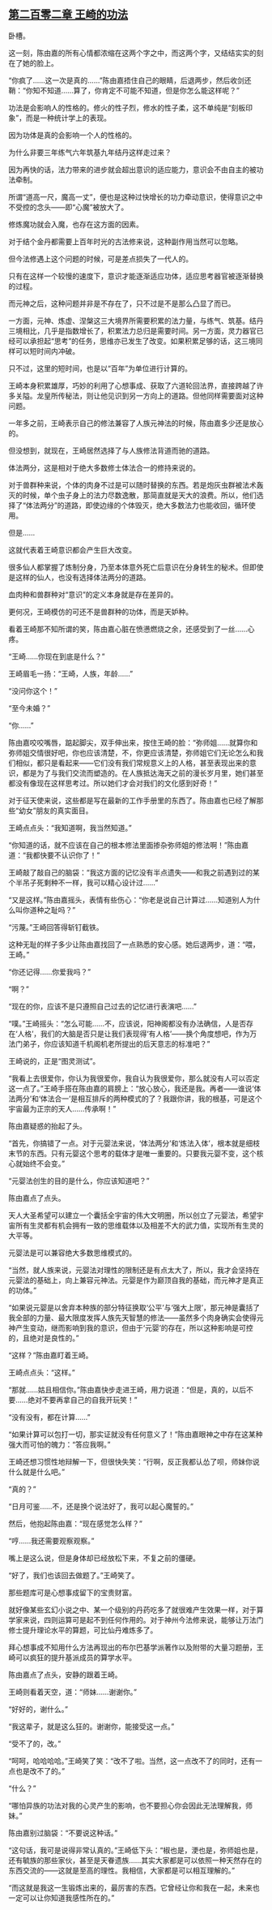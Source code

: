 ## [第二百零二章 王崎的功法](https://www.xxbiquge.com/11_11207/9228548.html)


  卧槽。

  这一刻，陈由嘉的所有心情都浓缩在这两个字之中，而这两个字，又结结实实的刻在了她的脸上。

  “你疯了……这一次是真的……”陈由嘉捂住自己的眼睛，后退两步，然后收剑还鞘：“你知不知道……算了，你肯定不可能不知道，但是你怎么能这样呢？”

  功法是会影响人的性格的。修火的性子烈，修水的性子柔，这不单纯是“刻板印象”，而是一种统计学上的表现。

  因为功体是真的会影响一个人的性格的。

  为什么非要三年练气六年筑基九年结丹这样走过来？

  因为再快的话，法力带来的进步就会超出意识的适应能力，意识会不由自主的被功法牵制。

  所谓“道高一尺，魔高一丈”，便也是这种过快增长的功力牵动意识，使得意识之中不受控的念头——即“心魔”被放大了。

  修炼魔功就会入魔，也存在这方面的因素。

  对于结个金丹都需要上百年时光的古法修来说，这种副作用当然可以忽略。

  但今法修遇上这个问题的时候，可是差点损失了一代人的。

  只有在这样一个较慢的速度下，意识才能逐渐适应功体，适应思考器官被逐渐替换的过程。

  而元神之后，这种问题并非是不存在了，只不过是不是那么凸显了而已。

  一方面，元神、炼虚、涅槃这三大境界所需要积累的法力量，与练气、筑基。结丹三境相比，几乎是指数增长了，积累法力总归是需要时间。另一方面，灵力器官已经可以承担起“思考”的任务，思维亦已发生了改变。如果积累足够的话，这三境同样可以短时间内冲破。

  只不过，这里的短时间，也是以“百年”为单位进行计算的。

  王崎本身积累雄厚，巧妙的利用了心想事成、获取了六道轮回法界，直接跨越了许多关隘。龙皇所传秘法，则让他见识到另一方向上的道路。但他同样需要面对这种问题。

  一年多之前，王崎表示自己的修法兼容了人族元神法的时候，陈由嘉多少还是放心的。

  但没想到，就现在，王崎居然选择了与人族修法背道而驰的道路。

  体法两分，这是相对于绝大多数修士体法合一的修持来说的。

  对于兽群种来说，个体的肉身不过是可以随时替换的东西。若是炮灰虫群被法术轰灭的时候，单个虫子身上的法力尽数逸散，那简直就是天大的浪费。所以，他们选择了“体法两分”的道路，即使边缘的个体毁灭，绝大多数法力也能收回，循环使用。

  但是……

  这就代表着王崎意识都会产生巨大改变。

  很多仙人都掌握了炼制分身，乃至本体意外死亡后意识在分身转生的秘术。但即使是这样的仙人，也没有选择体法两分的道路。

  血肉种和兽群种对“意识”的定义本身就是存在差异的。

  更何况，王崎模仿的可还不是兽群种的功体，而是天妒种。

  看着王崎那不知所谓的笑，陈由嘉心脏在愤懑燃烧之余，还感受到了一丝……心疼。

  “王崎……你现在到底是什么？”

  王崎眉毛一扬：“王崎，人族，年龄……”

  “没问你这个！”

  “至今未婚？”

  “你……”

  陈由嘉咬咬嘴唇，踮起脚尖，双手伸出来，按住王崎的脸：“弥师姐……就算你和弥师姐交情很好吧，你也应该清楚，不，你更应该清楚，弥师姐它们无论怎么和我们相似，都只是看起来——它们没有我们常规意义上的人格，甚至表现出来的意识，都是为了与我们交流而塑造的。在人族抵达海天之前的漫长岁月里，她们甚至都没有像现在这样思考过。所以她们才会对我们的文化感到好奇！”

  对于征天使来说，这些都是写在最新的工作手册里的东西了。陈由嘉也已经了解那些“幼女”朋友的真实面目。

  王崎点点头：“我知道啊，我当然知道。”

  “你知道的话，就不应该在自己的根本修法里面掺杂弥师姐的修法啊！”陈由嘉道：“我都快要不认识你了！”

  王崎敲了敲自己的脑袋：“我这方面的记忆没有半点遗失——和我之前遇到过的某个半吊子死剩种不一样，我可以精心设计过……”

  “又是这样。”陈由嘉摇头，表情有些伤心：“你老是说自己计算过……知道别人为什么叫你道种之耻吗？”

  “污蔑。”王崎回答得斩钉截铁。

  这种无耻的样子多少让陈由嘉找回了一点熟悉的安心感。她后退两步，道：“喂，王崎。”

  “你还记得……你爱我吗？”

  “啊？”

  “现在的你，应该不是只遵照自己过去的记忆进行表演吧……”

  “噗。”王崎摇头：“怎么可能……不，应该说，阳神阁都没有办法确信，人是否存在‘人格’，我们的大脑是否只是让我们表现得‘有人格’——换个角度想吧，作为万法门弟子，你应该知道千机阁机老所提出的后天意志的标准吧？”

  王崎说的，正是“图灵测试”。

  “我看上去很爱你，你认为我很爱你，我自认为我很爱你，那么就没有人可以否定这一点了。”王崎手搭在陈由嘉的肩膀上：“放心放心，我还是我。再者——谁说‘体法两分’和‘体法合一’是相互排斥的两种模式的了？我跟你讲，我的根基，可是这个宇宙最为正宗的天人……传承啊！”

  陈由嘉疑惑的抬起了头。

  “首先，你搞错了一点。对于元婴法来说，‘体法两分’和‘炼法入体’，根本就是细枝末节的东西。只有元婴这个思考的载体才是唯一重要的。只要我元婴不变，这个核心就始终不会变。”

  “元婴法创生的目的是什么，你应该知道吧？”

  陈由嘉点了点头。

  天人大圣希望可以建立一个囊括全宇宙的伟大文明圈，所以创立了元婴法，希望宇宙所有生灵都有机会拥有一致的思维载体以及相差不大的武力值，实现所有生灵的大平等。

  元婴法是可以兼容绝大多数思维模式的。

  “当然，就人族来说，元婴法对理性的限制还是有点太大了，所以，我才会坚持在元婴法的基础上，向上兼容元神法。元婴是作为巅顶自我的基础，而元神才是真正的功体。”

  “如果说元婴是以舍弃本种族的部分特征换取‘公平’与‘强大上限’，那元神是囊括了我全部的力量、最大限度发挥人族先天智慧的修法——虽然多个肉身确实会使得元神产生变动，继而影响到我的意识，但由于‘元婴’的存在，所以这种影响是可控的，且绝对是良性的。”

  “这样？”陈由嘉盯着王崎。

  王崎点点头：“这样。”

  “那就……姑且相信你。”陈由嘉快步走进王崎，用力说道：“但是，真的，以后不要……绝对不要再拿自己的自我开玩笑！”

  “没有没有，都在计算……”

  “如果计算可以包打一切，那实证就没有任何意义了！”陈由嘉眼神之中存在这某种强大而可怕的魄力：“答应我啊。”

  王崎还想习惯性地辩解一下，但很快失笑：“行啊，反正我都认怂了呗，师妹你说什么就是什么吧。”

  “真的？”

  “日月可鉴……不，还是换个说法好了，我可以起心魔誓的。”

  然后，他抱起陈由嘉：“现在感觉怎么样？”

  “哼……我还需要观察观察。”

  嘴上是这么说，但是身体却已经放松下来，不复之前的僵硬。

  “好了，我们也该回去做题了。”王崎笑了。

  那些题库可是心想事成留下的宝贵财富。

  就好像某些玄幻小说之中、某一个级别的丹药吃多了就很难产生效果一样，对于算学家来说，四则运算可是起不到任何作用的。对于神州今法修来说，能够让万法门修士提升理论水平的算题，可比仙丹难炼多了。

  拜心想事成不知用什么方法再现出的布尔巴基学派著作以及附带的大量习题册，王崎可以疯狂的提升基派成员的算学水平。

  陈由嘉点了点头，安静的跟着王崎。

  王崎则看着天空，道：“师妹……谢谢你。”

  “好好的，谢什么。”

  “我这辈子，就是这么狂的。谢谢你，能接受这一点。”

  “受不了的，改。”

  “呵呵，哈哈哈哈。”王崎笑了笑：“改不了啦。当然，这一点改不了的同时，还有一点也是改不了的。”

  “什么？”

  “哪怕异族的功法对我的心灵产生的影响，也不要担心你会因此无法理解我，师妹。”

  陈由嘉别过脑袋：“不要说这种话。”

  “这句话，我可是说得非常认真的。”王崎低下头：“椒也是，浭也是，弥师姐也是，还有毓族的那些家伙，甚至是天眷遗族……其实大家都是可以依照一种天然存在的东西交流的——这就是至高的理性。我相信，大家都是可以相互理解的。”

  “而这就是我这一生锻炼出来的，最厉害的东西。它曾经让你和我在一起，未来也一定可以让你知道我感性所在的。”
